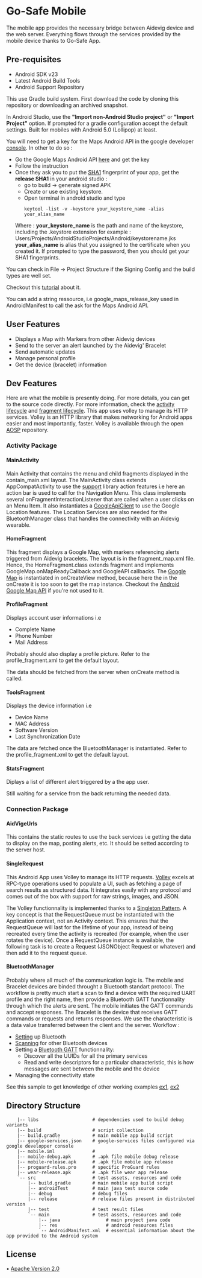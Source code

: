 # Go-Safe Mobile

The mobile app provides the necessary bridge between Aidevig device and the web server. Everything flows through the services provided by the mobile device thanks to Go-Safe App.

## Pre-requisites 

* Android SDK v23
* Latest Android Build Tools
* Android Support Repository

This use Gradle build system.
First download the code by cloning this repository or downloading an archived snapshot.

In Android Studio, use the **"Import non-Android Studio project"** or **"Import Project"** option. If prompted for a gradle configuration accept the default settings.
Built for mobiles with Android 5.0 (Lollipop) at least.

You will need to get a key for the Maps Android API in the google developer [console](https://console.developers.google.com).
In other to do so : 
* Go the Google Maps Android API [here](https://developers.google.com/maps/documentation/android-api/) and get the key
* Follow the instruction
* Once they ask you to put the [SHA1](https://en.wikipedia.org/wiki/SHA-1) fingerprint of your app, get the **release SHA1** in your android studio : 
  * go to build -> generate signed APK
  * Create or use existing keystore.
  * Open terminal in android studio and type
    ````
    keytool -list -v -keystore your_keystore_name -alias your_alias_name
    ````
  Where : __your_keystore_name__ is the path and name of the keystore, including the .keystore extension for example : Users/Projects/AndroidStudioProjects/Android/keystorename.jks
          __your_alias_name__ is alias that you assigned to the certificate when you created it.
  If prompted to type the password, then you should get your SHA1 fingerprints.

You can check in File -> Project Structure if the Signing Config and the build types are well set.

Checkout this [tutorial](http://android-er.blogspot.in/2012/12/displaying-sha1-certificate-fingerprint.html) about it.

You can add a string ressource, i.e google_maps_release_key used in AndroidManifest to call the ask for the Maps Android API.

## User Features 

* Displays a Map with Markers from other Aidevig devices
* Send to the server an alert launched by the Aidevig' Bracelet 
* Send automatic updates
* Manage personal profile
* Get the device (bracelet) information

## Dev Features 

Here are what the mobile is presently doing. For more details, you can get to the source code directly.
For more information, check the [activity lifecycle](http://developer.android.com/reference/android/app/Activity.html) and [fragment lifecycle](http://developer.android.com/guide/components/fragments.html).
This app uses volley to manage its HTTP services. Volley is an HTTP library that makes networking for Android apps easier and most importantly, faster. Volley is available through the open [AOSP](https://android.googlesource.com/platform/frameworks/volley) repository.

### Activity Package 

#### MainActivity

Main Activity that contains the menu and child fragments displayed in the contain_main.xml layout.
The MainActivity class extends AppCompatActivity to use the [support](http://developer.android.com/tools/support-library/index.html) library action features i.e here an action bar is used to call for the Navigation Menu.
This class implements several onFragmentInteractionListener that are called when a user clicks on an Menu Item.
It also instantiates a [GoogleApiClient](https://developers.google.com/android/guides/api-client) to use the Google Location features. The Location Services are also needed for the BluetoothManager class that handles the connectivity with an Aidevig wearable.

#### HomeFragment

This fragment displays a Google Map, with markers referencing alerts triggered from Aidevig bracelets. The layout is in the fragment_map.xml file.
Hence, the HomeFragment.class extends fragment and implements GoogleMap.onMapReadyCallback and GoogleAPI callbacks.
The [Google Map](https://developers.google.com/android/reference/com/google/android/gms/maps/GoogleMap?hl=en) is instantiated in onCreateView method, because here the in the onCreate it is too soon to get the map instance.
Checkout the [Android Google Map API](https://developers.google.com/maps/documentation/android-api/) if you're not used to it.


#### ProfileFragment

Displays account user informations i.e 
* Complete Name
* Phone Number
* Mail Address

Probably should also display a profile picture.
Refer to the profile_fragment.xml to get the default layout.

The data should be fetched from the server when onCreate method is called.

#### ToolsFragment

Displays the device information i.e 

* Device Name
* MAC Address
* Software Version
* Last Synchronization Date

The data are fetched once the BluetoothManager is instantiated. 
Refer to the profile_fragment.xml to get the default layout.

#### StatsFragment

Diplays a list of different alert triggered by a the app user.

Still waiting for a service from the back returning the needed data.

### Connection Package 

#### AidVigeUrls

This contains the static routes to use the back services i.e getting the data to display on the map, posting alerts, etc.
It should be setted according to the server host.

#### SingleRequest

This Android App uses Volley to manage its HTTP requests. [Volley](http://developer.android.com/training/volley/index.html) excels at RPC-type operations used to populate a UI, such as fetching a page of search results as structured data. It integrates easily with any protocol and comes out of the box with support for raw strings, images, and JSON.

The Volley functionnality is implemented thanks to a [Singleton Pattern](http://developer.android.com/training/volley/requestqueue.html#singleton). A key concept is that the RequestQueue must be instantiated with the Application context, not an Activity context. This ensures that the RequestQueue will last for the lifetime of your app, instead of being recreated every time the activity is recreated (for example, when the user rotates the device). Once a RequestQueue instance is available, the following task is to create a Request (JSONObject Request or whatever) and then add it to the request queue.

#### BluetoothManager

Probably where all much of the communication logic is. The mobile and Bracelet devices are binded throught a Bluetooth standart protocol. 
The workflow is pretty much start a scan to find a device with the required UART profile and the right name, then provide a Bluetooth GATT functionnality through which the alerts are sent.
The mobile initiates the GATT commands and accept responses. The Bracelet is the device that receives GATT commands or requests and returns responses. We use the characteristic is a data value transferred between the client and the server. 
Workflow :

* [Setting](http://developer.android.com/guide/topics/connectivity/bluetooth.html#Permissions) up Bluetooth
* [Scanning](http://developer.android.com/guide/topics/connectivity/bluetooth.html#FindingDevices) for other Bluetooth devices
* Setting a [Bluetooth GATT](http://toastdroid.com/2014/09/22/android-bluetooth-low-energy-tutorial/) functionnality:
  * Discover all the UUIDs for all the primary services
  * Read and write descriptors for a particular characteristic, this is how messages are sent between the mobile and the device
* Managing the connectivity state

See this sample to get knowledge of other working examples [ex1](https://github.com/googlesamples/android-BluetoothLeGatt), [ex2](https://android.googlesource.com/platform/development/+/cefd49aae65dc85161d08419494071d74ffb982f/samples/BluetoothLeGatt/src/com/example/bluetooth/le/BluetoothLeService.java)

## Directory Structure

```
    |-- libs                    # dependencies used to build debug variants
    |-- build                   # script collection
    |-- build.gradle            # main mobile app build script
    |-- google-services.json    # google-services files configured via google developper console
    |-- mobile.iml              # 
    |-- mobile-debug.apk        # .apk file mobile debug release
    |-- mobile-release.apk      # .apk file mobile app release
    |-- proguard-rules.pro      # specific ProGuard rules
    |-- wear-release.apk        # .apk file wear app release
    `-- src                     # test assets, resources and code
        |-- build.gradle        # main mobile app build script
        |-- androidTest         # main java test source code
        |-- debug               # debug files
        |-- release             # release files present in distributed version
        |-- test                # test result files
        `-- main                # test assets, resources and code
            |-- java                 # main project java code
            |-- res                  # android resources files
            `-- AndroidManifest.xml  # essential information about the app provided to the Android system
```

## License

• [Apache Version 2.0](http://www.apache.org/licenses/LICENSE-2.0.html)

